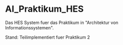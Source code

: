 AI_Praktikum_HES
================

Das HES System fuer das Praktikum in "Architektur von Informationssystemen".

Stand: Teilimplementiert fuer Praktikum 2